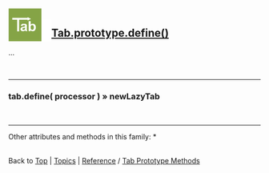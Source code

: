 <a name="top" ></a>

<img src="../img/tab-logo66.png" alt="Tab logo" align="left" style="float:left; margin-top:-22px;" /><img src="../img/1x1.png" align="left" style="float:left;" height="44" width="20" />
## [Tab.prototype.define()][ref-tab.prototype.define]

...

<br />

---
### tab.define( processor ) » newLazyTab

<br />

---

Other attributes and methods in this family:
* 



<br /> Back to [Top] | [Topics] | [Reference] / [Tab Prototype Methods][ref-tab-prototype-methods] <br />





[top]:       #top                        "back to the top of this page"
[topics]:    /doc/topics.md#topics       "back to the 'Topics' section"
[reference]: /doc/reference.md#reference "back to the 'Reference' section"



[topic-the-basics]:                              /doc/topics.md#the-basics                                  "more topics under 'The Basics'"
[topic-where-are-tabs-helping]:                  /doc/topics.md#where-are-tabs-helping                      "more topics under 'Where Are Tabs Helping'"
[topic-where-are-tabs-lacking]:                  /doc/topics.md#where-are-tabs-lacking                      "more topics under 'Where Are Tabs Lacking'"



[topic-a-basic-tab]:                             /doc/topics/a-basic-tab.md#top                             "A Basic Tab: creating and using a basic Tab object."
[topic-a-basic-callback]:                        /doc/topics/a-basic-callback.md#top                        "A Basic Callback: using a Tab object to handle callbacks."
[topic-a-basic-promise]:                         /doc/topics/a-basic-promise.md#top                         "A Basic Promise: using a Tab object as a promise."
[topic-basic-lazy-evaluation]:                   /doc/topics/basic-lazy-evaluation.md#top                   "Basic Lazy Evaluation: ..."
[topic-basic-concurrent-computing]:              /doc/topics/basic-concurrent-computing.md#top              "Basic Concurrent Computing: ..."

[topic-keeping-clean-callback-signatures]:       /doc/topics/keeping-clean-callback-signatures.md#top       "Keeping Clean Callback Signatures: ..."
[topic-shallow-callback-nesting]:                /doc/topics/shallow-callback-nesting.md#top                "Shallow Callback Nesting: ..."
[topic-top-down-control-flow]:                   /doc/topics/top-down-control-flow.md#top                   "Top-Down Control Flow: ..."
[topic-predicting-execution-order]:              /doc/topics/predicting-execution-order.md#top              "Predicting Execution Order: ..."
[topic-modular-decomposition]:                   /doc/topics/modular-decomposition.md#top                   "Modular Decomposition: ..."
[topic-aspect-oriented-programming]:             /doc/topics/aspect-oriented-programming].md#top            "Aspect Oriented Programming: ..."
[topic-exception-style-error-propagation]:       /doc/topics/exception-style-error-propagation.md#top       "Exception Style Error Propagation: ..."
[topic-monitoring-function-calls]:               /doc/topics/monitoring-function-calls.md#top               "Monitoring Function Calls: ..."
[topic-throttling-execution]:                    /doc/topics/throttling-execution.md#top                    "Throttling Execution: ..."
[topic-cancelling-execution]:                    /doc/topics/cancelling-execution.md#top                    "Cancelling Execution: ..."
[topic-timing-out-execution]:                    /doc/topics/timing-out-execution.md#top                    "Timing Out Execution: ..."
[topic-delaying-execution]:                      /doc/topics/delaying-execution.md#top                      "Delaying Execution: ..."
[topic-prioritizing-execution]:                  /doc/topics/prioritizing-execution.md#top                  "Prioritizing Execution: ..."
[topic-lazy-evaluation]:                         /doc/topics/lazy-evaluation.md#top                         "Lazy Evaluation: !!! thinking hard !!!"
[topic-working-with-remote-objects]:             /doc/topics/working-with-remote-objects.md#top             "Working With Remote Objects: ..."
[topic-enumerating-tabs]:                        /doc/topics/enumerating-tabs.md#top                        "Enumerating Tabs: ..."
[topic-iterating-tabs]:                          /doc/topics/iterating-tabs.md#top                          "Iterating Tabs: ..."
[topic-generating-tabs]:                         /doc/topics/generating-tabs.md#top                         "Generating Tabs: ..."
[topic-joining-results-from-parallel-execution]: /doc/topics/joining-results-from-parallel-execution.md#top "Joining Results From Parallel Execution: ..."
[topic-synchronizing-execution]:                 /doc/topics/synchronizing-execution.md#top                 "Synchronizing Execution: ..."
[topic-isolating-information-providers]:         /doc/topics/isolating-information-providers.md#top         "Isolating Information Providers: ..."
[topic-isolating-information-consumers]:         /doc/topics/isolating-information-consumers.md#top         "Isolating Information Consumers: ..."

[topic-debugging-asynchronous-events]:           /doc/topics/debugging-asynchronous-events.md#top           "Debugging Asynchronous Events: ..."



[ref-tab-object]:                   #tab-object                                        "more attributes and methods under 'Tab Object'"
[ref-tab-constructor]:              #tab-constructor                                   "more attributes and methods under 'Tab Constructor'"
[ref-tab-constructor-attributes]:   #tab-constructor-attributes                        "more attributes under 'Tab Constructor Attributes'"
[ref-tab-constructor-methods]:      #tab-constructor-methods                           "more methods under 'Tab Constructor Methods'"
[ref-tab-prototype-methods]:        #tab-prototype-methods                             "more methods under 'Tab Prototype Methods'"
[ref-tab-instance-methods]:         #tab-instance-methods                              "more methods under 'Tab Instance Methods'"
[ref-other-elements]:               #other-elements                                    "more methods under 'Other Elements'"



[ref-new-tab]:                      /doc/reference/new-tab.md#top                      "new Tab(): construct a new tab, delegate if needed."
[ref-tab]:                          /doc/reference/tab.md#top                          "Tab(): convert to a tab, create a new tab if required."

[ref-tab.context]:                  /doc/reference/tab.context.md#top                  "Tab.context: ..."
[ref-tab.version]:                  /doc/reference/tab.version.md#top                  "Tab.version: version of this Tab library."

[ref-tab.construct]:                /doc/reference/tab.construct.md#top                "Tab.construct(): construct a new tab, delegate if needed."
[ref-tab.convert]:                  /doc/reference/tab.convert.md#top                  "Tab.convert(): convert to a tab, create a new tab if required."
[ref-tab.create]:                   /doc/reference/tab.construct.md#top                "Tab.create(): create a new tab, fulfill if needed."
[ref-tab.is-tab]:                   /doc/reference/tab.is-tab.md#top                   "Tab.isTab: was the given object created by this Tab library?"
[ref-tab.like-tab]:                 /doc/reference/tab.like-tab.md#top                 "Tab.likeTab: ..."
[ref-tab.when]:                     /doc/reference/tab.when.md#top                     "Tab.when: ..."

[ref-tab.prototype.cancel]:         /doc/reference/tab.prototype.cancel.md#top         "Tab.prototype.cancel(): ..."
[ref-tab.prototype.catch]:          /doc/reference/tab.prototype.catch.md#top          "Tab.prototype.catch(): process error notifications for this tab."
[ref-tab.prototype.count]:          /doc/reference/tab.prototype.count.md#top          "Tab.prototype.count(): ..."
[ref-tab.prototype.defer]:          /doc/reference/tab.prototype.defer.md#top          "Tab.prototype.defer(): convert a function to use this tab to store its result."
[ref-tab.prototype.defer-with]:     /doc/reference/tab.prototype.defer-with.md#top     "Tab.prototype.deferWith(): ..."
[ref-tab.prototype.define]:         /doc/reference/tab.prototype.define.md#top         "Tab.prototype.define(): ..."
[ref-tab.prototype.delegate]:       /doc/reference/tab.prototype.delegate.md#top       "Tab.prototype.delegate(): !!! where are my glasses? !!!"
[ref-tab.prototype.do]:             /doc/reference/tab.prototype.do.md#top             "Tab.prototype.do(): create an notification processing scope for this tab."
[ref-tab.prototype.end]:            /doc/reference/tab.prototype.end.md#top            "Tab.prototype.end(): ..."
[ref-tab.prototype.evaluate]:       /doc/reference/tab.prototype.evaluate.md#top       "Tab.prototype.evaluate(): ..."
[ref-tab.prototype.eventually]:     /doc/reference/tab.prototype.eventually.md#top     "Tab.prototype.eventually(): filter out progress notifications for this tab."
[ref-tab.prototype.finally]:        /doc/reference/tab.prototype.finally.md#top        "Tab.prototype.finally(): process value and error notifications for this tab."
[ref-tab.prototype.fulfill]:        /doc/reference/tab.prototype.fulfill.md#top        "Tab.prototype.fulfill(): settle this tab with a value."
[ref-tab.prototype.has-error]:      /doc/reference/tab.prototype.has-error.md#top      "Tab.prototype.hasError(): has this tab an error?"
[ref-tab.prototype.has-progressed]: /doc/reference/tab.prototype.has-progressed.md#top "Tab.prototype.hasProgressed(): has this tab progressed?"
[ref-tab.prototype.has-settled]:    /doc/reference/tab.prototype.has-settled.md#top    "Tab.prototype.hasSettled(): has this tab settled?"
[ref-tab.prototype.has-value]:      /doc/reference/tab.prototype.has-value.md#top      "Tab.prototype.hasValue(): has this tab a value?"
[ref-tab.prototype.is-delegating]:  /doc/reference/tab.prototype.is-delegating.md#top  "Tab.prototype.isDelegating(): ..."
[ref-tab.prototype.is-settling]:    /doc/reference/tab.is-settling.md#top              "Tab.prototype.isSettling: are progress notifications being filtered out for this tab?"
[ref-tab.prototype.raise]:          /doc/reference/tab.prototype.raise.md#top          "Tab.prototype.raise(): ..."
[ref-tab.prototype.reject]:         /doc/reference/tab.prototype.reject.md#top         "Tab.prototype.reject(): settle this tab with an error."
[ref-tab.prototype.settle]:         /doc/reference/tab.prototype.settle.md#top         "Tab.prototype.settle(): settle this tab without changing its current value or error."
[ref-tab.prototype.then]:           /doc/reference/tab.prototype.then.md#top           "Tab.prototype.then(): ..."
[ref-tab.prototype.throw]:          /doc/reference/tab.prototype.throw.md#top          "Tab.prototype.throw(): set an error for this tab."
[ref-tab.prototype.to-string]:      /doc/reference/tab.prototype.to-string.md#top      "Tab.prototype.toString(): get a string representation for this tab."
[ref-tab.prototype.try]:            /doc/reference/tab.prototype.try.md#top            "Tab.prototype.try(): process value notifications for this tab."
[ref-tab.prototype.undelegate]:     /doc/reference/tab.prototype.undelegate.md#top     "Tab.prototype.undelegate(): ..."
[ref-tab.prototype.update]:         /doc/reference/tab.prototype.update.md#top         "Tab.prototype.update(): set a value for this tab."
[ref-tab.prototype.value-of]:       /doc/reference/tab.prototype.value-of.md#top       "Tab.prototype.valueOf(): get the principal value of this tab."
[ref-tab.prototype.wrap]:           /doc/reference/tab.prototype.wrap.md#top           "Tab.prototype.wrap(): ..."

[ref-tab._delegate]:                /doc/reference/tab._delegate.md#top                "tab._delegate(): ..."
[ref-tab._is-delegating]:           /doc/reference/tab._is-delegating.md#top           "tab._is-delegating(): ..."
[ref-tab._trap]:                    /doc/reference/tab._trap.md#top                    "tab._trap(): ..."
[ref-tab._undelegate]:              /doc/reference/tab._undelegate.md#top              "tab._undelegate(): ..."

[ref-scoping-function]:             /doc/reference/scoping-function.md#top             "scopingFunction: a function used as an argument in scoping Tab methods."
[ref-processor-function]:           /doc/reference/processor-function.md#top           "processorFunction: a function used as an argument in processing Tab methods."
